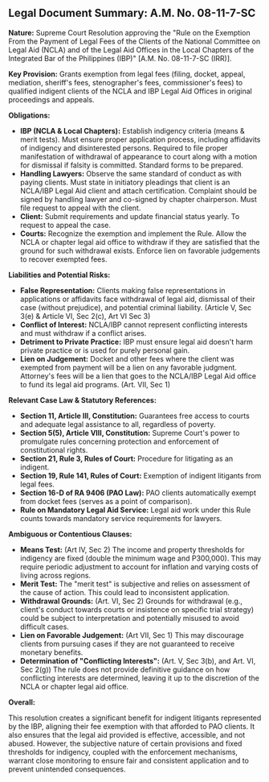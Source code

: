 ## Legal Document Summary: A.M. No. 08-11-7-SC

**Nature:** Supreme Court Resolution approving the "Rule on the Exemption From the Payment of Legal Fees of the Clients of the National Committee on Legal Aid (NCLA) and of the Legal Aid Offices in the Local Chapters of the Integrated Bar of the Philippines (IBP)" [A.M. No. 08-11-7-SC (IRR)].

**Key Provision:** Grants exemption from legal fees (filing, docket, appeal, mediation, sheriff's fees, stenographer's fees, commissioner's fees) to qualified indigent clients of the NCLA and IBP Legal Aid Offices in original proceedings and appeals.

**Obligations:**

*   **IBP (NCLA & Local Chapters):** Establish indigency criteria (means & merit tests).  Must ensure proper application process, including affidavits of indigency and disinterested persons. Required to file proper manifestation of withdrawal of appearance to court along with a motion for dismissal if falsity is committed.  Standard forms to be prepared.
*   **Handling Lawyers:**  Observe the same standard of conduct as with paying clients.  Must state in initiatory pleadings that client is an NCLA/IBP Legal Aid client and attach certification.  Complaint should be signed by handling lawyer and co-signed by chapter chairperson.  Must file request to appeal with the client.
*   **Client:** Submit requirements and update financial status yearly.  To request to appeal the case.
*   **Courts:**  Recognize the exemption and implement the Rule.  Allow the NCLA or chapter legal aid office to withdraw if they are satisfied that the ground for such withdrawal exists. Enforce lien on favorable judgements to recover exempted fees.
    
**Liabilities and Potential Risks:**

*   **False Representation:** Clients making false representations in applications or affidavits face withdrawal of legal aid, dismissal of their case (without prejudice), and potential criminal liability. (Article V, Sec 3(e) & Article VI, Sec 2(c), Art VI Sec 3)
*   **Conflict of Interest:** NCLA/IBP cannot represent conflicting interests and must withdraw if a conflict arises.
*   **Detriment to Private Practice:** IBP must ensure legal aid doesn't harm private practice or is used for purely personal gain.
*   **Lien on Judgement:** Docket and other fees where the client was exempted from payment will be a lien on any favorable judgment. Attorney's fees will be a lien that goes to the NCLA/IBP Legal Aid office to fund its legal aid programs. (Art. VII, Sec 1)

**Relevant Case Law & Statutory References:**

*   **Section 11, Article III, Constitution:** Guarantees free access to courts and adequate legal assistance to all, regardless of poverty.
*   **Section 5(5), Article VIII, Constitution:** Supreme Court's power to promulgate rules concerning protection and enforcement of constitutional rights.
*   **Section 21, Rule 3, Rules of Court:** Procedure for litigating as an indigent.
*   **Section 19, Rule 141, Rules of Court:** Exemption of indigent litigants from legal fees.
*   **Section 16-D of RA 9406 (PAO Law):** PAO clients automatically exempt from docket fees (serves as a point of comparison).
*   **Rule on Mandatory Legal Aid Service:** Legal aid work under this Rule counts towards mandatory service requirements for lawyers.

**Ambiguous or Contentious Clauses:**

*   **Means Test:** (Art IV, Sec 2) The income and property thresholds for indigency are fixed (double the minimum wage and P300,000). This may require periodic adjustment to account for inflation and varying costs of living across regions.
*   **Merit Test:** The "merit test" is subjective and relies on assessment of the cause of action.  This could lead to inconsistent application.
*   **Withdrawal Grounds:** (Art. VI, Sec 2) Grounds for withdrawal (e.g., client's conduct towards courts or insistence on specific trial strategy) could be subject to interpretation and potentially misused to avoid difficult cases.
* **Lien on Favorable Judgement:** (Art VII, Sec 1) This may discourage clients from pursuing cases if they are not guaranteed to receive monetary benefits.
* **Determination of "Conflicting Interests":** (Art. V, Sec 3(b), and Art. VI, Sec 2(g)) The rule does not provide definitive guidance on how conflicting interests are determined, leaving it up to the discretion of the NCLA or chapter legal aid office.

**Overall:**

This resolution creates a significant benefit for indigent litigants represented by the IBP, aligning their fee exemption with that afforded to PAO clients. It also ensures that the legal aid provided is effective, accessible, and not abused. However, the subjective nature of certain provisions and fixed thresholds for indigency, coupled with the enforcement mechanisms, warrant close monitoring to ensure fair and consistent application and to prevent unintended consequences.
